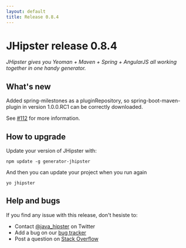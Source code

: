 ```yaml
---
layout: default
title: Release 0.8.4
---
```


JHipster release 0.8.4
==================

*JHipster gives you Yeoman + Maven + Spring + AngularJS all working together in one handy generator.*

What's new
----------

Added spring-milestones as a pluginRepository, so spring-boot-maven-plugin in version 1.0.0.RC1 can be correctly downloaded.

See [#112](https://github.com/jhipster/generator-jhipster/pull/112) for more information.

How to upgrade
------------

Update your version of JHipster with:

```
npm update -g generator-jhipster
```

And then you can update your project when you run again

```
yo jhipster
```

Help and bugs
--------------

If you find any issue with this release, don't hesiste to:

- Contact [@java_hipster](https://twitter.com/java_hipster) on Twitter
- Add a bug on our [bug tracker](https://github.com/jhipster/generator-jhipster/issues?state=open)
- Post a question on [Stack Overflow](http://stackoverflow.com/tags/jhipster/info)
